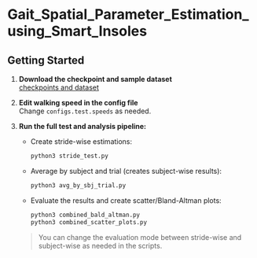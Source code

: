 # Gait_Spatial_Parameter_Estimation_using_Smart_Insoles

## Getting Started

1. **Download the checkpoint and sample dataset**  
   [checkpoints and dataset](https://drive.google.com/file/d/1Oon0OVKRZRGloLiZz0D-TCSHbB7Z0ubo/view?usp=sharing)

2. **Edit walking speed in the config file**  
   Change `configs.test.speeds` as needed.

3. **Run the full test and analysis pipeline:**  
   - Create stride-wise estimations:
     ```bash
     python3 stride_test.py
     ```
   - Average by subject and trial (creates subject-wise results):
     ```bash
     python3 avg_by_sbj_trial.py
     ```
   - Evaluate the results and create scatter/Bland-Altman plots:
     ```bash
     python3 combined_bald_altman.py
     python3 combined_scatter_plots.py
     ```
   > You can change the evaluation mode between stride-wise and subject-wise as needed in the scripts.

